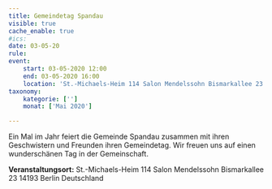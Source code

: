 ```yaml
---
title: Gemeindetag Spandau
visible: true
cache_enable: true
#ics: 
date: 03-05-20
rule: 
event:
	start: 03-05-2020 12:00
	end: 03-05-2020 16:00
	location: 'St.-Michaels-Heim 114 Salon Mendelssohn Bismarkallee 23 14193 Berlin Deutschland'
taxonomy:
	kategorie: ['']
	monat: ['Mai 2020']

---
```

Ein Mal im Jahr feiert die Gemeinde Spandau zusammen mit ihren Geschwistern und Freunden ihren Gemeindetag. Wir freuen uns auf einen wunderschänen Tag in der Gemeinschaft.


**Veranstaltungsort:** St.-Michaels-Heim
114 Salon Mendelssohn
Bismarkallee 23
14193 Berlin
Deutschland

